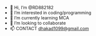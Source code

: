 - 👋 Hi, I’m @RD882182
- 👀 I’m interested in coding/programming 
- 🌱 I’m currently learning MCA
- 💞️ I’m looking to collaborate 
- 📫 CONTACT dhakad1099@gmail.com

<!---
RD882182/RD882182 is a ✨ special ✨ repository because its `README.md` (this file) appears on your GitHub profile.
You can click the Preview link to take a look at your changes.
--->
